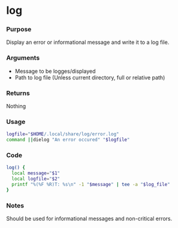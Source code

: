 # log
### Purpose
Display an error or informational message and write it to a log file.
### Arguments
- Message to be logges/displayed
- Path to log file (Unless current directory, full or relative path)
### Returns
Nothing
### Usage
```bash
logfile="$HOME/.local/share/log/error.log"
command ||dielog "An error occured" "$logfile"
```
### Code
```bash
log() {
  local message="$1"
  local logfile="$2"
  printf "%(%F %R)T: %s\n" -1 "$message" | tee -a "$log_file"
}
```
### Notes
Should be used for informational messages and non-critical errors.
